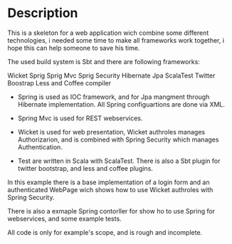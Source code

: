 Description
===========

This is a skeleton for a web application wich combine some different technologies,
i needed some time to make all frameworks work together, i hope this can help someone
to save his time.

The used build system is Sbt and there are following frameworks:

Wicket 
Sprig
Sprig Mvc
Sprig Security
Hibernate Jpa 
ScalaTest 
Twitter Boostrap
Less and Coffee compiler

* Spring is used as IOC framework, and for Jpa mangment through Hibernate implementation.
  All Spring configuartions are done via XML.

* Spring Mvc is used for REST webservices.

* Wicket is used for web presentation, Wicket authroles manages Authorizarion,
  and is combined with Spring Security which manages Authentication.

* Test are written in Scala with ScalaTest.
  There is also a Sbt plugin for twitter bootstrap,
  and less and coffee plugins.

In this example there is a base implementation of a login form and an authenticated WebPage
wich shows how to use Wicket authroles with Spring Security.

There is also a exmaple Spring contorller for show ho to use Spring for webservices,
and some example tests.

All code is only for example's scope, 
and is rough and incomplete.





